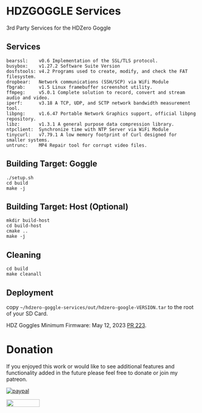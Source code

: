 # HDZGOGGLE Services
3rd Party Services for the HDZero Goggle

## Services
```
bearssl:    v0.6 Implementation of the SSL/TLS protocol.
busybox:    v1.27.2 Software Suite Version
dosfstools: v4.2 Programs used to create, modify, and check the FAT filesystem.
dropbear:   Network communications (SSH/SCP) via WiFi Module
fbgrab:     v1.5 Linux framebuffer screenshot utility.
ffmpeg:     v5.0.1 Complete solution to record, convert and stream audio and video.
iperf:      v3.18 A TCP, UDP, and SCTP network bandwidth measurement tool.
libpng:     v1.6.47 Portable Network Graphics support, official libpng repository.
libz:       v1.3.1 A general purpose data compression library.
ntpclient:  Synchronize time with NTP Server via WiFi Module
tinycurl:   v7.79.1 A low memory footprint of Curl designed for smaller systems.
untrunc:    MP4 Repair tool for corrupt video files.
```

## Building Target: Goggle
```shell
./setup.sh
cd build
make -j
```

## Building Target: Host (Optional)
```shell
mkdir build-host
cd build-host
cmake ..
make -j
```

## Cleaning
```shell
cd build
make cleanall
```

## Deployment
copy ```~/hdzero-goggle-services/out/hdzero-google-VERSION.tar``` to the root of your SD Card.

HDZ Goggles Minimum Firmware: May 12, 2023 [PR 223](https://github.com/hd-zero/hdzero-goggle/pull/238).

# Donation
If you enjoyed this work or would like to see additional features and functionality added in the future please feel free to donate or join my patreon.

[![paypal](https://www.paypalobjects.com/en_US/i/btn/btn_donate_LG.gif)](https://www.paypal.com/donate/?hosted_button_id=E4DSQMLR5JUXS)

[<img src="https://brandlogos.net/wp-content/uploads/2021/12/Patreon_logo_old-1536x352.png" width="88" height="20"/>](https://patreon.com/sumolx?utm_medium=unknown&utm_source=join_link&utm_campaign=creatorshare_creator&utm_content=copyLink)
